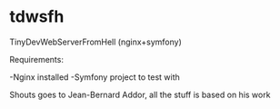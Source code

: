 tdwsfh
======

TinyDevWebServerFromHell (nginx+symfony)

Requirements: 

   -Nginx installed
   -Symfony project to test with

Shouts goes to Jean-Bernard Addor, all the stuff is based on his work

